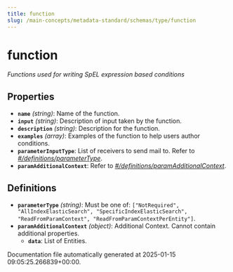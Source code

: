 ```yaml
---
title: function
slug: /main-concepts/metadata-standard/schemas/type/function
---
```


# function

*Functions used for writing SpEL expression based conditions*

## Properties

- **`name`** *(string)*: Name of the function.
- **`input`** *(string)*: Description of input taken by the function.
- **`description`** *(string)*: Description for the function.
- **`examples`** *(array)*: Examples of the function to help users author conditions.
- **`parameterInputType`**: List of receivers to send mail to. Refer to *[#/definitions/parameterType](#definitions/parameterType)*.
- **`paramAdditionalContext`**: Refer to *[#/definitions/paramAdditionalContext](#definitions/paramAdditionalContext)*.
## Definitions

- **`parameterType`** *(string)*: Must be one of: `["NotRequired", "AllIndexElasticSearch", "SpecificIndexElasticSearch", "ReadFromParamContext", "ReadFromParamContextPerEntity"]`.
- **`paramAdditionalContext`** *(object)*: Additional Context. Cannot contain additional properties.
  - **`data`**: List of Entities.


Documentation file automatically generated at 2025-01-15 09:05:25.266839+00:00.
